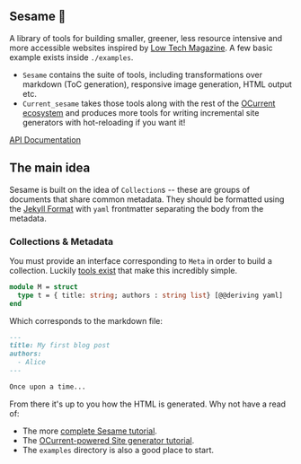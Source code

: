 Sesame 🌱
---------

A library of tools for building smaller, greener, less resource intensive and more accessible websites inspired by [Low Tech Magazine](https://solar.lowtechmagazine.com/). A few basic example exists inside `./examples`. 

 - `Sesame` contains the suite of tools, including transformations over markdown (ToC generation), responsive image generation, HTML output etc. 
 - `Current_sesame` takes those tools along with the rest of the [OCurrent ecosystem](https://github.com/ocurrent/ocurrent) and produces more tools for writing incremental site generators with hot-reloading if you want it!  

[API Documentation](https://patricoferris.github.io/sesame/)

## The main idea

Sesame is built on the idea of `Collection`s -- these are groups of documents that share common metadata. They should be formatted using the [Jekyll Format](https://jekyllrb.com/docs/front-matter/) with `yaml` frontmatter separating the body from the metadata.

### Collections & Metadata

You must provide an interface corresponding to `Meta` in order to build a collection. Luckily [tools exist](https://github.com/patricoferris/ppx_deriving_yaml) that make this incredibly simple.

```ocaml
module M = struct 
  type t = { title: string; authors : string list} [@@deriving yaml]
end 
```

Which corresponds to the markdown file: 


```markdown
---
title: My first blog post
authors: 
  - Alice 
---

Once upon a time...
```

From there it's up to you how the HTML is generated. Why not have a read of: 

 - The more [complete Sesame tutorial](https://patricoferris.github.io/sesame/sesame/index.html).
 - The [OCurrent-powered Site generator tutorial](https://patricoferris.github.io/sesame/current-sesame/index.html).
 - The `examples` directory is also a good place to start.